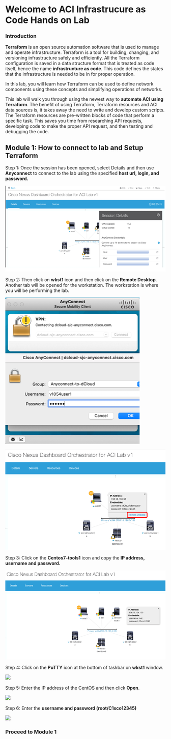 # Welcome to ACI Infrastrucure as Code Hands on Lab


### Introduction

**Terraform** is an open source automation software that is used to manage and operate infrastructure. Terraform is a tool for building, changing, and versioning infrastructure safely and efficiently.
All the Terraform configuration is saved in a data structure format that is treated as code itself, hence the name **infrastructure as code**. This code defines the states that the infrastructure is needed to be in for proper operation. 

In this lab, you will learn how Terraform can be used to define network components using these concepts and simplifying operations of networks.

This lab will walk you through using the newest way to **automate ACI using Terraform**. The benefit of using Terraform, Terraform resources and ACI data sources is, it takes away the need to write and develop custom scripts. The Terraform resources are pre-written blocks of code that perform a specific task. This saves you time from researching API requests, developing code to make the proper API request, and then testing and debugging the code.

## Module 1: How to connect to lab and Setup Terraform

Step 1: Once the session has been opened, select Details and then use **Anyconnect** to connect to the lab using the specified **host url, login, and password.**

![](imgs_1/dcloud.png)

Step 2: Then click on **wkst1** icon and then click on the **Remote Desktop**. Another tab will be opened for the workstation. The workstation is where you will be performing the lab. 

![](imgs_1/anyconnect.png)

![](imgs_1/dcloud_rdp.png)

Step 3: Click on the **Centos7-tools1** icon and copy the **IP address, username and password.**

![](imgs_1/dcloud_ip.png)

Step 4: Click on the **PuTTY** icon at the bottom of taskbar on **wkst1** window.

![](imgs/putty.png)

Step 5: Enter the IP address of the CentOS and then click **Open**.

![](imgs/putty_ip.png)

Step 6: Enter the **username and password (root/C1sco12345)**

![](imgs/centos.png)


### **Proceed to Module 1**
